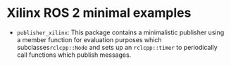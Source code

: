 # Xilinx ROS 2 minimal examples

- `publisher_xilinx`: This package contains a minimalistic publisher using a member function for evaluation purposes which subclasses`rclcpp::Node` and sets up an `rclcpp::timer` to periodically call functions which publish messages.
